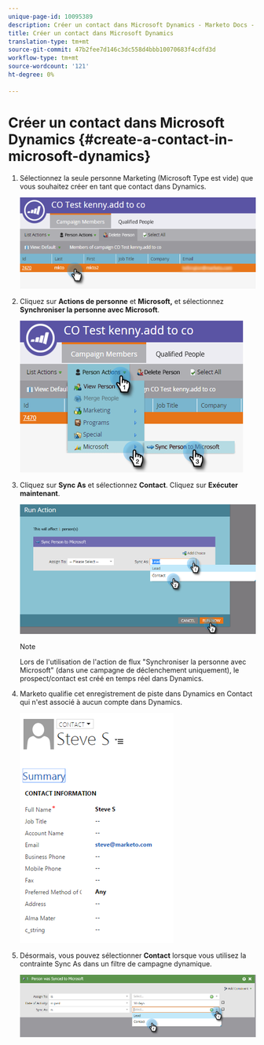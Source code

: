 ```yaml
---
unique-page-id: 10095389
description: Créer un contact dans Microsoft Dynamics - Marketo Docs - Documentation sur les produits
title: Créer un contact dans Microsoft Dynamics
translation-type: tm+mt
source-git-commit: 47b2fee7d146c3dc558d4bbb10070683f4cdfd3d
workflow-type: tm+mt
source-wordcount: '121'
ht-degree: 0%

---
```



# Créer un contact dans Microsoft Dynamics {#create-a-contact-in-microsoft-dynamics}

1. Sélectionnez la seule personne Marketing (Microsoft Type est vide) que vous souhaitez créer en tant que contact dans Dynamics.

   ![](assets/one.png)

1. Cliquez sur **Actions de personne** et **Microsoft,** et sélectionnez **Synchroniser la personne avec Microsoft**.

   ![](assets/two.png)

1. Cliquez sur **Sync As** et sélectionnez **Contact**. Cliquez sur **Exécuter maintenant**.

   ![](assets/three.png)

   >[!NOTE]
   >
   >Lors de l&#39;utilisation de l&#39;action de flux &quot;Synchroniser la personne avec Microsoft&quot; (dans une campagne de déclenchement uniquement), le prospect/contact est créé en temps réel dans Dynamics.

1. Marketo qualifie cet enregistrement de piste dans Dynamics en Contact qui n&#39;est associé à aucun compte dans Dynamics.

   ![](assets/image2015-10-23-9-3a43-3a33.png)

1. Désormais, vous pouvez sélectionner **Contact** lorsque vous utilisez la contrainte Sync As dans un filtre de campagne dynamique.

   ![](assets/five.png)

